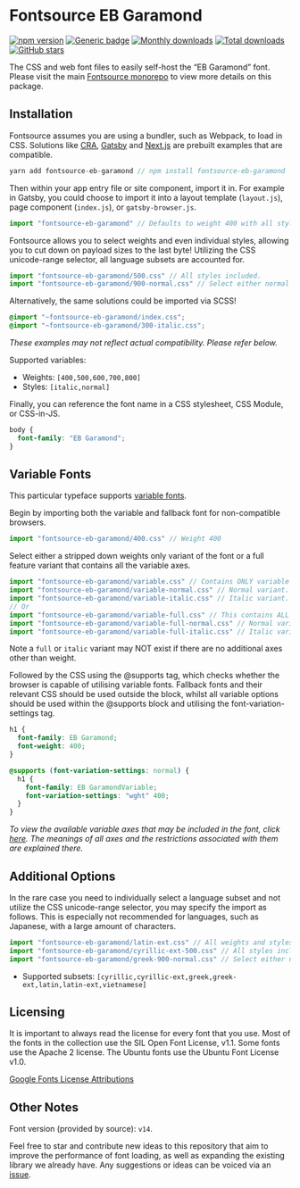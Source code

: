 # Fontsource EB Garamond

[![npm version](https://badge.fury.io/js/fontsource-eb-garamond.svg)](https://www.npmjs.com/package/fontsource-eb-garamond) [![Generic badge](https://img.shields.io/badge/fontsource-passing-brightgreen)](https://github.com/fontsource/fontsource) [![Monthly downloads](https://badgen.net/npm/dm/fontsource-eb-garamond)](https://github.com/fontsource/fontsource) [![Total downloads](https://badgen.net/npm/dt/fontsource-eb-garamond)](https://github.com/fontsource/fontsource) [![GitHub stars](https://img.shields.io/github/stars/DecliningLotus/fontsource.svg?style=social&label=Star)](https://github.com/fontsource/fontsource/stargazers)

The CSS and web font files to easily self-host the “EB Garamond” font. Please visit the main [Fontsource monorepo](https://github.com/fontsource/fontsource) to view more details on this package.

## Installation

Fontsource assumes you are using a bundler, such as Webpack, to load in CSS. Solutions like [CRA](https://create-react-app.dev/), [Gatsby](https://www.gatsbyjs.org/) and [Next.js](https://nextjs.org/) are prebuilt examples that are compatible.

```javascript
yarn add fontsource-eb-garamond // npm install fontsource-eb-garamond
```

Then within your app entry file or site component, import it in. For example in Gatsby, you could choose to import it into a layout template (`layout.js`), page component (`index.js`), or `gatsby-browser.js`.

```javascript
import "fontsource-eb-garamond" // Defaults to weight 400 with all styles included.
```

Fontsource allows you to select weights and even individual styles, allowing you to cut down on payload sizes to the last byte! Utilizing the CSS unicode-range selector, all language subsets are accounted for.

```javascript
import "fontsource-eb-garamond/500.css" // All styles included.
import "fontsource-eb-garamond/900-normal.css" // Select either normal or italic.
```

Alternatively, the same solutions could be imported via SCSS!

```scss
@import "~fontsource-eb-garamond/index.css";
@import "~fontsource-eb-garamond/300-italic.css";
```

_These examples may not reflect actual compatibility. Please refer below._

Supported variables:

- Weights: `[400,500,600,700,800]`
- Styles: `[italic,normal]`

Finally, you can reference the font name in a CSS stylesheet, CSS Module, or CSS-in-JS.

```css
body {
  font-family: "EB Garamond";
}
```

## Variable Fonts

This particular typeface supports [variable fonts](https://developer.mozilla.org/en-US/docs/Web/CSS/CSS_Fonts/Variable_Fonts_Guide).

Begin by importing both the variable and fallback font for non-compatible browsers.

```js
import "fontsource-eb-garamond/400.css" // Weight 400
```

Select either a stripped down weights only variant of the font or a full feature variant that contains all the variable axes.

```js
import "fontsource-eb-garamond/variable.css" // Contains ONLY variable weights and no other axes. Both normal and italic.
import "fontsource-eb-garamond/variable-normal.css" // Normal variant.
import "fontsource-eb-garamond/variable-italic.css" // Italic variant.
// Or
import "fontsource-eb-garamond/variable-full.css" // This contains ALL variable axes. Font files are larger. Both normal and italic.
import "fontsource-eb-garamond/variable-full-normal.css" // Normal variant.
import "fontsource-eb-garamond/variable-full-italic.css" // Italic variant.
```

Note a `full` or `italic` variant may NOT exist if there are no additional axes other than weight.

Followed by the CSS using the @supports tag, which checks whether the browser is capable of utilising variable fonts. Fallback fonts and their relevant CSS should be used outside the block, whilst all variable options should be used within the @supports block and utilising the font-variation-settings tag.

```css
h1 {
  font-family: EB Garamond;
  font-weight: 400;
}

@supports (font-variation-settings: normal) {
  h1 {
    font-family: EB GaramondVariable;
    font-variation-settings: "wght" 400;
  }
}
```

_To view the available variable axes that may be included in the font, click [here](https://fonts.google.com/variablefonts). The meanings of all axes and the restrictions associated with them are explained there._

## Additional Options

In the rare case you need to individually select a language subset and not utilize the CSS unicode-range selector, you may specify the import as follows. This is especially not recommended for languages, such as Japanese, with a large amount of characters.

```javascript
import "fontsource-eb-garamond/latin-ext.css" // All weights and styles included.
import "fontsource-eb-garamond/cyrillic-ext-500.css" // All styles included.
import "fontsource-eb-garamond/greek-900-normal.css" // Select either normal or italic.
```

- Supported subsets: `[cyrillic,cyrillic-ext,greek,greek-ext,latin,latin-ext,vietnamese]`

## Licensing

It is important to always read the license for every font that you use.
Most of the fonts in the collection use the SIL Open Font License, v1.1. Some fonts use the Apache 2 license. The Ubuntu fonts use the Ubuntu Font License v1.0.

[Google Fonts License Attributions](https://fonts.google.com/attribution)

## Other Notes

Font version (provided by source): `v14`.

Feel free to star and contribute new ideas to this repository that aim to improve the performance of font loading, as well as expanding the existing library we already have. Any suggestions or ideas can be voiced via an [issue](https://github.com/fontsource/fontsource/issues).
